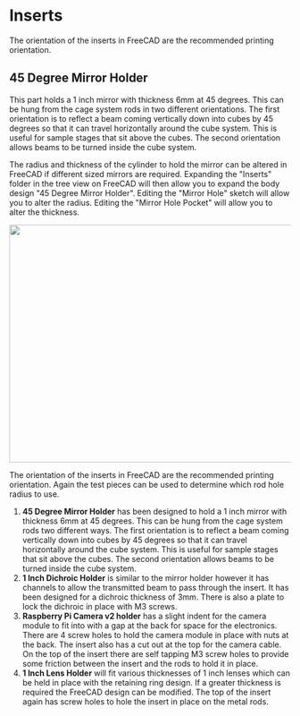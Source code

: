 # Inserts

The orientation of the inserts in FreeCAD are the recommended printing orientation.

## 45 Degree Mirror Holder

This part holds a 1 inch mirror with thickness 6mm at 45 degrees. This can be hung from the cage system rods in two different orientations. The first orientation is to reflect a beam coming vertically down into cubes by 45 degrees so that it can travel horizontally around the cube system. This is useful for sample stages that sit above the cubes. The second orientation allows beams to be turned inside the cube system.

The radius and thickness of the cylinder to hold the mirror can be altered in FreeCAD if different sized mirrors are required. Expanding the "Inserts" folder in the tree view on FreeCAD will then allow you to expand the body design "45 Degree Mirror Holder". Editing the "Mirror Hole" sketch will allow you to alter the radius. Editing the "Mirror Hole Pocket" will allow you to alter the thickness.

<img src="https://github.com/NanoBioPhotonics-Strathclyde/M4-MultiModal-Modular-Microscopy/blob/main/Images/EditMirrorHolder.PNG" height=425 width=700>

The orientation of the inserts in FreeCAD are the recommended printing orientation. Again the test pieces can be used to determine which rod hole radius to use.

1. **45 Degree Mirror Holder** has been designed to hold a 1 inch mirror with thickness 6mm at 45 degrees. This can be hung from the cage system rods two different ways. The first orientation is to reflect a beam coming vertically down into cubes by 45 degrees so that it can travel horizontally around the cube system. This is useful for sample stages that sit above the cubes. The second orientation allows beams to be turned inside the cube system.
2. **1 Inch Dichroic Holder** is similar to the mirror holder however it has channels to allow the transmitted beam to pass through the insert. It has been designed for a dichroic thickness of 3mm. There is also a plate to lock the dichroic in place with M3 screws.
3. **Raspberry Pi Camera v2 holder** has a slight indent for the camera module to fit into with a gap at the back for space for the electronics. There are 4 screw holes to hold the camera module in place with nuts at the back. The insert also has a cut out at the top for the camera cable. On the top of the insert there are self tapping M3 screw holes to provide some friction between the insert and the rods to hold it in place.
4. **1 Inch Lens Holder** will fit various thicknesses of 1 inch lenses which can be held in place with the retaining ring design. If a greater thickness is required the FreeCAD design can be modified. The top of the insert again has screw holes to hole the insert in place on the metal rods.
